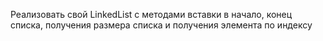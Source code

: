 Реализовать свой LinkedList с методами вставки в начало, конец списка, получения размера списка и получения
элемента по индексу